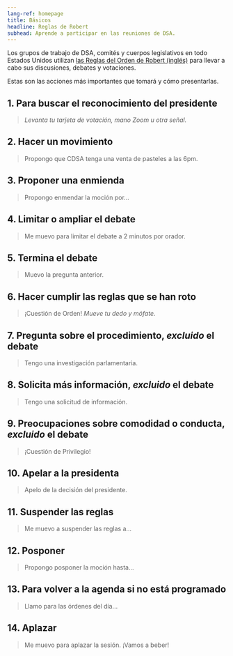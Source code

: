 ```yaml
---
lang-ref: homepage
title: Básicos
headline: Reglas de Robert
subhead: Aprende a participar en las reuniones de DSA.
---
```


Los grupos de trabajo de DSA, comités y cuerpos legislativos en todo Estados Unidos utilizan [las Reglas del Orden de Robert (inglés)](https://en.wikipedia.org/wiki/Robert's_Rules_of_Order) para llevar a cabo sus discusiones, debates y votaciones.

Estas son las acciones más importantes que tomará y cómo presentarlas.

## 1. Para buscar el reconocimiento del presidente
> *Levanta tu tarjeta de votación, mano Zoom u otra señal.*

## 2. Hacer un movimiento
> Propongo que CDSA tenga una venta de pasteles a las 6pm.

## 3. Proponer una enmienda
> Propongo enmendar la moción por...

## 4. Limitar o ampliar el debate
> Me muevo para limitar el debate a 2 minutos por orador.

## 5. Termina el debate
> Muevo la pregunta anterior.

## 6. Hacer cumplir las reglas que se han roto
> ¡Cuestión de Orden! *Mueve tu dedo y mófate.*

## 7. Pregunta sobre el procedimiento, *excluido* el debate
> Tengo una investigación parlamentaria.

## 8. Solicita más información, *excluido* el debate
> Tengo una solicitud de información.

## 9. Preocupaciones sobre comodidad o conducta, *excluido* el debate
> ¡Cuestión de Privilegio!

## 10. Apelar a la presidenta
> Apelo de la decisión del presidente.

## 11. Suspender las reglas
> Me muevo a suspender las reglas a...

## 12. Posponer
> Propongo posponer la moción hasta...

## 13. Para volver a la agenda si no está programado
> Llamo para las órdenes del día...

## 14. Aplazar
> Me muevo para aplazar la sesión. ¡Vamos a beber!
